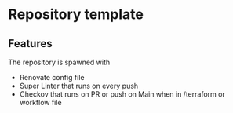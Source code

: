 # Repository template

## Features

The repository is spawned with

* Renovate config file
* Super Linter that runs on every push
* Checkov that runs on PR or push on Main when in /terraform or workflow file
